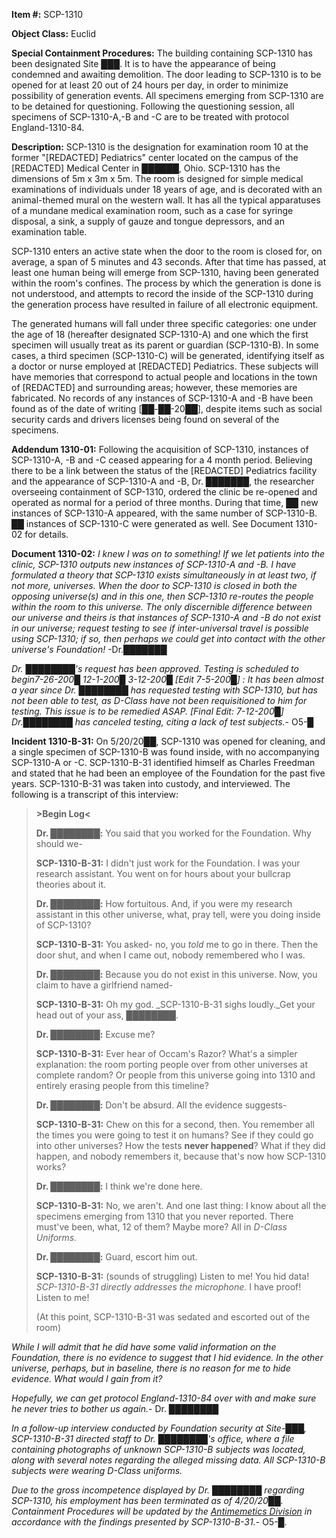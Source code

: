 **Item #:** SCP-1310

**Object Class:** Euclid

**Special Containment Procedures:** The building containing SCP-1310 has been designated Site ███. It is to have the appearance of being condemned and awaiting demolition. The door leading to SCP-1310 is to be opened for at least 20 out of 24 hours per day, in order to minimize possibility of generation events. All specimens emerging from SCP-1310 are to be detained for questioning. Following the questioning session, all specimens of SCP-1310-A,-B and -C are to be treated with protocol England-1310-84.

**Description:** SCP-1310 is the designation for examination room 10 at the former "\[REDACTED\] Pediatrics" center located on the campus of the \[REDACTED\] Medical Center in ██████, Ohio. SCP-1310 has the dimensions of 5m x 3m x 5m. The room is designed for simple medical examinations of individuals under 18 years of age, and is decorated with an animal-themed mural on the western wall. It has all the typical apparatuses of a mundane medical examination room, such as a case for syringe disposal, a sink, a supply of gauze and tongue depressors, and an examination table.

SCP-1310 enters an active state when the door to the room is closed for, on average, a span of 5 minutes and 43 seconds. After that time has passed, at least one human being will emerge from SCP-1310, having been generated within the room's confines. The process by which the generation is done is not understood, and attempts to record the inside of the SCP-1310 during the generation process have resulted in failure of all electronic equipment.

The generated humans will fall under three specific categories: one under the age of 18 (hereafter designated SCP-1310-A) and one which the first specimen will usually treat as its parent or guardian (SCP-1310-B). In some cases, a third specimen (SCP-1310-C) will be generated, identifying itself as a doctor or nurse employed at \[REDACTED\] Pediatrics. These subjects will have memories that correspond to actual people and locations in the town of \[REDACTED\] and surrounding areas; however, these memories are fabricated. No records of any instances of SCP-1310-A and -B have been found as of the date of writing \[██-██-20██\], despite items such as social security cards and drivers licenses being found on several of the specimens.

**Addendum 1310-01:** Following the acquisition of SCP-1310, instances of SCP-1310-A, -B and -C ceased appearing for a 4 month period. Believing there to be a link between the status of the \[REDACTED\] Pediatrics facility and the appearance of SCP-1310-A and -B, Dr. ███████, the researcher overseeing containment of SCP-1310, ordered the clinic be re-opened and operated as normal for a period of three months. During that time, ██ new instances of SCP-1310-A appeared, with the same number of SCP-1310-B. ██ instances of SCP-1310-C were generated as well. See Document 1310-02 for details.

**Document 1310-02:** _I knew I was on to something! If we let patients into the clinic, SCP-1310 outputs new instances of SCP-1310-A and -B. I have formulated a theory that SCP-1310 exists simultaneously in at least two, if not more, universes. When the door to SCP-1310 is closed in both the opposing universe(s) and in this one, then SCP-1310 re-routes the people within the room to this universe. The only discernible difference between our universe and theirs is that instances of SCP-1310-A and -B do not exist in our universe; request testing to see if inter-universal travel is possible using SCP-1310; if so, then perhaps we could get into contact with the other universe's Foundation!_ -Dr.███████

_Dr. ████████'s request has been approved. Testing is scheduled to begin7-26-200█ 12-1-200█ 3-12-200█ \[Edit 7-5-200█\] : It has been almost a year since Dr. ████████ has requested testing with SCP-1310, but has not been able to test, as D-Class have not been requisitioned to him for testing. This issue is to be remedied ASAP. \[Final Edit: 7-12-200█\] Dr.████████ has canceled testing, citing a lack of test subjects._\- O5-█

**Incident 1310-B-31:** On 5/20/20██, SCP-1310 was opened for cleaning, and a single specimen of SCP-1310-B was found inside, with no accompanying SCP-1310-A or -C. SCP-1310-B-31 identified himself as Charles Freedman and stated that he had been an employee of the Foundation for the past five years. SCP-1310-B-31 was taken into custody, and interviewed. The following is a transcript of this interview:

> **\>Begin Log<**
> 
> **Dr. ████████:** You said that you worked for the Foundation. Why should we-
> 
> **SCP-1310-B-31:** I didn't just work for the Foundation. I was your research assistant. You went on for hours about your bullcrap theories about it.
> 
> **Dr. ████████:** How fortuitous. And, if you were my research assistant in this other universe, what, pray tell, were you doing inside of SCP-1310?
> 
> **SCP-1310-B-31:** You asked- no, you _told_ me to go in there. Then the door shut, and when I came out, nobody remembered who I was.
> 
> **Dr. ████████:** Because you do not exist in this universe. Now, you claim to have a girlfriend named-
> 
> **SCP-1310-B-31:** Oh my god. _SCP-1310-B-31 sighs loudly._Get your head out of your ass, ████████.
> 
> **Dr. ████████:** Excuse me?
> 
> **SCP-1310-B-31:** Ever hear of Occam's Razor? What's a simpler explanation: the room porting people over from other universes at complete random? Or people from this universe going into 1310 and entirely erasing people from this timeline?
> 
> **Dr. ████████:** Don't be absurd. All the evidence suggests-
> 
> **SCP-1310-B-31:** Chew on this for a second, then. You remember all the times you were going to test it on humans? See if they could go into other universes? How the tests **never happened**? What if they did happen, and nobody remembers it, because that's now how SCP-1310 works?
> 
> **Dr. ████████:** I think we're done here.
> 
> **SCP-1310-B-31:** No, we aren't. And one last thing: I know about all the specimens emerging from 1310 that you never reported. There must've been, what, 12 of them? Maybe more? All in _D-Class Uniforms._
> 
> **Dr. ████████:** Guard, escort him out.
> 
> **SCP-1310-B-31:** (sounds of struggling) Listen to me! You hid data! _SCP-1310-B-31 directly addresses the microphone._ I have proof! Listen to me!
> 
> (At this point, SCP-1310-B-31 was sedated and escorted out of the room)
> 
> **<End Log>**

_While I will admit that he did have some valid information on the Foundation, there is no evidence to suggest that I hid evidence. In the other universe, perhaps, but in baseline, there is no reason for me to hide evidence. What would I gain from it?_

_Hopefully, we can get protocol England-1310-84 over with and make sure he never tries to bother us again._\- Dr. ████████

_In a follow-up interview conducted by Foundation security at Site-███, SCP-1310-B-31 directed staff to Dr. ████████'s office, where a file containing photographs of unknown SCP-1310-B subjects was located, along with several notes regarding the alleged missing data. All SCP-1310-B subjects were wearing D-Class uniforms._

_Due to the gross incompetence displayed by Dr. ████████ regarding SCP-1310, his employment has been terminated as of 4/20/20██. Containment Procedures will be updated by the [Antimemetics Division](/antimemetics-division-hub) in accordance with the findings presented by SCP-1310-B-31._\- O5-█.